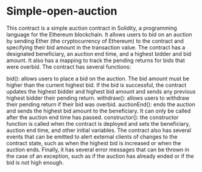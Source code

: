 # Simple-open-auction
This contract is a simple auction contract in Solidity, a programming language for the Ethereum blockchain. It allows users to bid on an auction by sending Ether (the cryptocurrency of Ethereum) to the contract and specifying their bid amount in the transaction value. The contract has a designated beneficiary, an auction end time, and a highest bidder and bid amount. It also has a mapping to track the pending returns for bids that were overbid. The contract has several functions:

bid(): allows users to place a bid on the auction. The bid amount must be higher than the current highest bid. If the bid is successful, the contract updates the highest bidder and highest bid amount and sends any previous highest bidder their pending return.
withdraw(): allows users to withdraw their pending return if their bid was overbid.
auctionEnd(): ends the auction and sends the highest bid amount to the beneficiary. It can only be called after the auction end time has passed.
constructor(): the constructor function is called when the contract is deployed and sets the beneficiary, auction end time, and other initial variables.
The contract also has several events that can be emitted to alert external clients of changes to the contract state, such as when the highest bid is increased or when the auction ends. Finally, it has several error messages that can be thrown in the case of an exception, such as if the auction has already ended or if the bid is not high enough.
